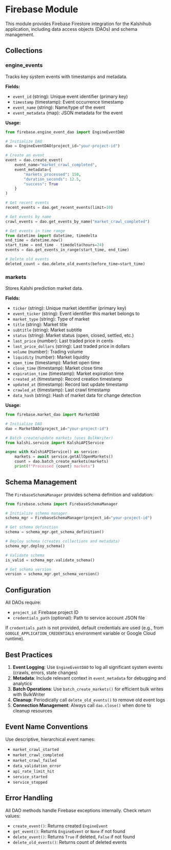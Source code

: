 # Firebase Module

This module provides Firebase Firestore integration for the Kalshihub application, including data access objects (DAOs) and schema management.

## Collections

### engine_events

Tracks key system events with timestamps and metadata.

**Fields:**
- `event_id` (string): Unique event identifier (primary key)
- `timestamp` (timestamp): Event occurrence timestamp
- `event_name` (string): Name/type of the event
- `event_metadata` (map): JSON metadata for the event

**Usage:**

```python
from firebase.engine_event_dao import EngineEventDAO

# Initialize DAO
dao = EngineEventDAO(project_id="your-project-id")

# Create an event
event = dao.create_event(
    event_name="market_crawl_completed",
    event_metadata={
        "markets_processed": 150,
        "duration_seconds": 12.5,
        "success": True
    }
)

# Get recent events
recent_events = dao.get_recent_events(limit=10)

# Get events by name
crawl_events = dao.get_events_by_name("market_crawl_completed")

# Get events in time range
from datetime import datetime, timedelta
end_time = datetime.now()
start_time = end_time - timedelta(hours=24)
events = dao.get_events_in_range(start_time, end_time)

# Delete old events
deleted_count = dao.delete_old_events(before_time=start_time)
```

### markets

Stores Kalshi prediction market data.

**Fields:**
- `ticker` (string): Unique market identifier (primary key)
- `event_ticker` (string): Event identifier this market belongs to
- `market_type` (string): Type of market
- `title` (string): Market title
- `subtitle` (string): Market subtitle
- `status` (string): Market status (open, closed, settled, etc.)
- `last_price` (number): Last traded price in cents
- `last_price_dollars` (string): Last traded price in dollars
- `volume` (number): Trading volume
- `liquidity` (number): Market liquidity
- `open_time` (timestamp): Market open time
- `close_time` (timestamp): Market close time
- `expiration_time` (timestamp): Market expiration time
- `created_at` (timestamp): Record creation timestamp
- `updated_at` (timestamp): Record last update timestamp
- `crawled_at` (timestamp): Last crawl timestamp
- `data_hash` (string): Hash of market data for change detection

**Usage:**

```python
from firebase.market_dao import MarketDAO

# Initialize DAO
dao = MarketDAO(project_id="your-project-id")

# Batch create/update markets (uses BulkWriter)
from kalshi.service import KalshiAPIService

async with KalshiAPIService() as service:
    markets = await service.getAllOpenMarkets()
    count = dao.batch_create_markets(markets)
    print(f"Processed {count} markets")
```

## Schema Management

The `FirebaseSchemaManager` provides schema definition and validation:

```python
from firebase.schema import FirebaseSchemaManager

# Initialize schema manager
schema_mgr = FirebaseSchemaManager(project_id="your-project-id")

# Get schema definition
schema = schema_mgr.get_schema_definition()

# Deploy schema (creates collections and metadata)
schema_mgr.deploy_schema()

# Validate schema
is_valid = schema_mgr.validate_schema()

# Get schema version
version = schema_mgr.get_schema_version()
```

## Configuration

All DAOs require:
- `project_id`: Firebase project ID
- `credentials_path` (optional): Path to service account JSON file

If `credentials_path` is not provided, default credentials are used (e.g., from `GOOGLE_APPLICATION_CREDENTIALS` environment variable or Google Cloud runtime).

## Best Practices

1. **Event Logging**: Use `EngineEventDAO` to log all significant system events (crawls, errors, state changes)
2. **Metadata**: Include relevant context in `event_metadata` for debugging and analytics
3. **Batch Operations**: Use `batch_create_markets()` for efficient bulk writes with BulkWriter
4. **Cleanup**: Periodically call `delete_old_events()` to remove old event logs
5. **Connection Management**: Always call `dao.close()` when done to cleanup resources

## Event Name Conventions

Use descriptive, hierarchical event names:
- `market_crawl_started`
- `market_crawl_completed`
- `market_crawl_failed`
- `data_validation_error`
- `api_rate_limit_hit`
- `service_started`
- `service_stopped`

## Error Handling

All DAO methods handle Firebase exceptions internally. Check return values:
- `create_event()`: Returns created `EngineEvent`
- `get_event()`: Returns `EngineEvent` or `None` if not found
- `delete_event()`: Returns `True` if deleted, `False` if not found
- `delete_old_events()`: Returns count of deleted events
